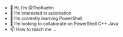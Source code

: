 - 👋 Hi, I’m @ThoKuehn
- 👀 I’m interested in automation
- 🌱 I’m currently learning PowerShell
- 💞️ I’m looking to collaborate on PowerShell C++ Java
- 📫 How to reach me ...

<!---
ThoKuehn/ThoKuehn is a ✨ special ✨ repository because its `README.md` (this file) appears on your GitHub profile.
You can click the Preview link to take a look at your changes.
--->
